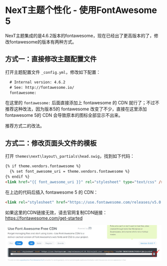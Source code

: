 # NexT主题个性化 - 使用FontAwesome 5

NexT主题集成的是4.6.2版本的fontawesome，现在已经出了更高版本的了，修改fontawesome的版本有两种方式。

## 方式一：直接修改主题配置文件

打开主题配置文件 `_config.yml`，修改如下配置：
<!--more-->

```html
  # Internal version: 4.6.2
  # See: http://fontawesome.io/
  fontawesome:
```

在这里的 `fontawesome:` 后面直接添加上 fontawesome 的 CDN 就行了；不过不推荐这种改法，因为版本5的 fontawesome 改变了不少，直接在这里添加 fontawesome 5的 CDN 会导致原本的图标全部显示不出来。

推荐方式二的改法。

## 方式二：修改页面头文件的模板

打开 `themes\next\layout\_partials\head.swig`，找到如下代码：

```html
{% if theme.vendors.fontawesome %}
  {% set font_awesome_uri = theme.vendors.fontawesome %}
{% endif %}
<link href="{{ font_awesome_uri }}" rel="stylesheet" type="text/css" />
```

在上边的代码后插入 fontawesome 5 的 CDN：
```html
<link rel="stylesheet" href="https://use.fontawesome.com/releases/v5.0.13/css/all.css" integrity="sha384-DNOHZ68U8hZfKXOrtjWvjxusGo9WQnrNx2sqG0tfsghAvtVlRW3tvkXWZh58N9jp" crossorigin="anonymous">
```

如果这里的CDN链接无效，请去官网复制CDN链接：https://fontawesome.com/get-started

![fontawesome-CDN](/images/posts/next/fontawesome-CDN.jpg)
